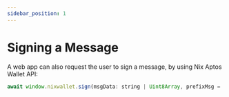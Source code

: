```yaml
---
sidebar_position: 1
---
```


# Signing a Message

A web app can also request the user to sign a message, by using Nix Aptos Wallet API:

```javascript
await window.nixwallet.sign(msgData: string | Uint8Array, prefixMsg = 'Aptos Signed Message'): Promise<{signature: HexString}>
```

